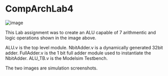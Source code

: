 # CompArchLab4

![image](https://user-images.githubusercontent.com/99295266/156440680-a3a228c1-ec7a-46b3-a200-9ad5730fd0f5.png)

This Lab assignment was to create an ALU capable of 7 arithmentic and logic operations shown in the image above.

ALU.v is the top level module.
NbitAdder.v is a dynamically generated 32bit adder.
FullAdder.v is the 1 bit full adder module used to instantiate the NbitAdder.
ALU_TB.v is the Modelsim Testbench.

The two images are simulation screenshots.
